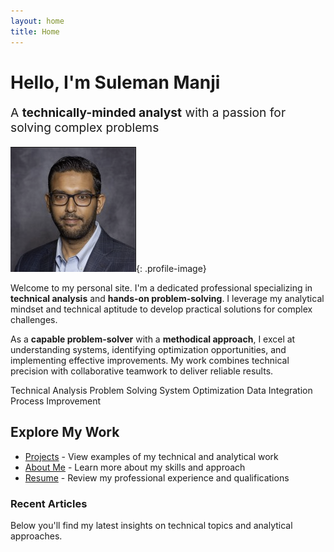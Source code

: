 ```yaml
---
layout: home
title: Home
---
```


<div class="highlight-section">
  <h1>Hello, I'm Suleman Manji</h1>
  
  <p style="font-size: 1.2rem;">A <strong>technically-minded analyst</strong> with a passion for solving complex problems</p>
</div>

![Profile Image](/assets/sulemanji-profile.png){: .profile-image}

Welcome to my personal site. I'm a dedicated professional specializing in **technical analysis** and **hands-on problem-solving**. I leverage my analytical mindset and technical aptitude to develop practical solutions for complex challenges.

As a **capable problem-solver** with a **methodical approach**, I excel at understanding systems, identifying optimization opportunities, and implementing effective improvements. My work combines technical precision with collaborative teamwork to deliver reliable results.

<div class="skill-tags">
  <span class="skill-tag">Technical Analysis</span>
  <span class="skill-tag">Problem Solving</span>
  <span class="skill-tag">System Optimization</span>
  <span class="skill-tag">Data Integration</span>
  <span class="skill-tag">Process Improvement</span>
</div>

## Explore My Work

- [Projects](/projects/) - View examples of my technical and analytical work
- [About Me](/about/) - Learn more about my skills and approach
- [Resume](/resume/) - Review my professional experience and qualifications

### Recent Articles

Below you'll find my latest insights on technical topics and analytical approaches. 